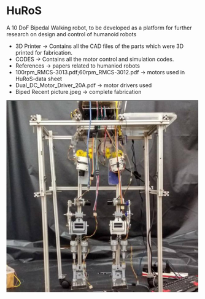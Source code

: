 # HuRoS
A 10 DoF Bipedal Walking robot, to be developed as a platform for further research on design and control of humanoid robots

* 3D Printer -> Contains all the CAD files of the parts which were 3D printed for fabrication.
* CODES -> Contains all the motor control and simulation codes.
* References -> papers related to humaniod robots
* 100rpm_RMCS-3013.pdf;60rpm_RMCS-3012.pdf -> motors used in HuRoS-data sheet
* Dual_DC_Motor_Driver_20A.pdf -> motor drivers used 
* Biped Recent picture.jpeg -> complete fabrication 

<img src="https://github.com/RMI-NITT/HuRoS/blob/master/Biped%20Recent%20picture.jpeg" data-canonical-src="https://gyazo.com/eb5c5741b6a9a16c692170a41a49c858.png" width="500" height="500" />

